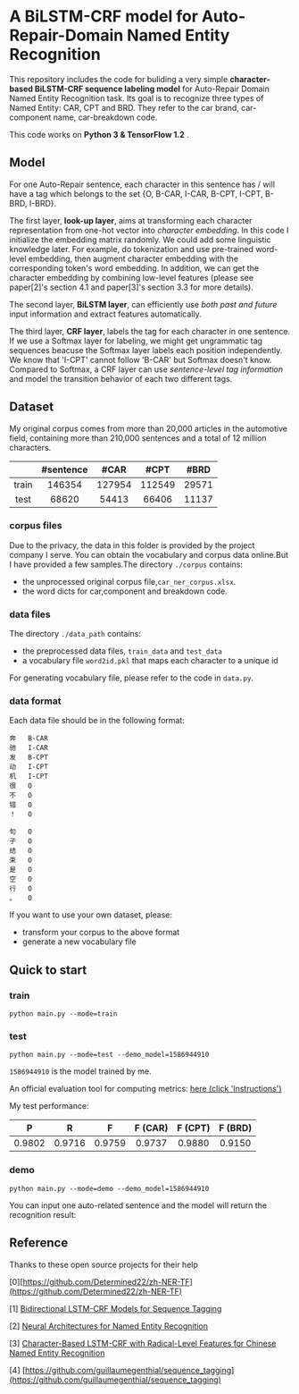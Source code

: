 # A BiLSTM-CRF model for Auto-Repair-Domain Named Entity Recognition

This repository includes the code for buliding a very simple __character-based BiLSTM-CRF sequence labeling model__ for Auto-Repair Domain Named Entity Recognition task. Its goal is to recognize three types of Named Entity: CAR, CPT and BRD. They refer to the car brand, car-component name, car-breakdown code.

This code works on __Python 3 & TensorFlow 1.2__ .

## Model



For one Auto-Repair sentence, each character in this sentence has / will have a tag which belongs to the set {O, B-CAR, I-CAR, B-CPT, I-CPT, B-BRD, I-BRD}.

The first layer, __look-up layer__, aims at transforming each character representation from one-hot vector into *character embedding*. In this code I initialize the embedding matrix randomly. We could add some linguistic knowledge later. For example, do tokenization and use pre-trained word-level embedding, then augment character embedding with the corresponding token's word embedding. In addition, we can get the character embedding by combining low-level features (please see paper[2]'s section 4.1 and paper[3]'s section 3.3 for more details).

The second layer, __BiLSTM layer__, can efficiently use *both past and future* input information and extract features automatically.

The third layer, __CRF layer__,  labels the tag for each character in one sentence. If we use a Softmax layer for labeling, we might get ungrammatic tag sequences beacuse the Softmax layer labels each position independently. We know that 'I-CPT' cannot follow 'B-CAR' but Softmax doesn't know. Compared to Softmax, a CRF layer can use *sentence-level tag information* and model the transition behavior of each two different tags.

## Dataset


My original corpus comes from more than 20,000 articles in the automotive field, containing more than 210,000 sentences and a total of 12 million characters.

|    | #sentence | #CAR | #CPT | #BRD |
| :----: | :---: | :---: | :---: | :---: |
| train  | 146354 | 127954 | 112549 | 29571 |
| test   | 68620  | 54413  | 66406  | 11137  |

### corpus files

Due to the privacy, the data in this folder is provided by the project company I serve. You can obtain the vocabulary and corpus data online.But I have provided a few samples.The directory `./corpus` contains:

- the unprocessed original corpus file,`car_ner_corpus.xlsx`.
- the word dicts for car,component and breakdown code.

### data files

The directory `./data_path` contains:

- the preprocessed data files, `train_data` and `test_data` 
- a vocabulary file `word2id.pkl` that maps each character to a unique id  

For generating vocabulary file, please refer to the code in `data.py`. 

### data format

Each data file should be in the following format:

```
奔	B-CAR
驰	I-CAR
发	B-CPT
动	I-CPT
机	I-CPT
很	O
不	O
错	O
！	O

句	O
子	O
结	O
束	O
是	O
空	O
行	O
。	O
```

If you want to use your own dataset, please: 

- transform your corpus to the above format
- generate a new vocabulary file

## Quick to start

### train

`python main.py --mode=train `

### test

`python main.py --mode=test --demo_model=1586944910`

`1586944910` is the model trained by me. 

An official evaluation tool for computing metrics: [here (click 'Instructions')](http://sighan.cs.uchicago.edu/bakeoff2006/)

My test performance:

| P     | R     | F     | F (CAR)| F (CPT)| F (BRD)|
| :---: | :---: | :---: | :---: | :---: | :---: |
| 0.9802 | 0.9716 | 0.9759 | 0.9737 | 0.9880 | 0.9150

### demo

`python main.py --mode=demo --demo_model=1586944910`

You can input one auto-related sentence and the model will return the recognition result:


## Reference

Thanks to these open source projects for their help

\[0\][https://github.com/Determined22/zh-NER-TF](https://github.com/Determined22/zh-NER-TF)

\[1\] [Bidirectional LSTM-CRF Models for Sequence Tagging](https://arxiv.org/pdf/1508.01991v1.pdf)

\[2\] [Neural Architectures for Named Entity Recognition](http://aclweb.org/anthology/N16-1030)

\[3\] [Character-Based LSTM-CRF with Radical-Level Features for Chinese Named Entity Recognition](https://link.springer.com/chapter/10.1007/978-3-319-50496-4_20)

\[4\] [https://github.com/guillaumegenthial/sequence_tagging](https://github.com/guillaumegenthial/sequence_tagging)  
